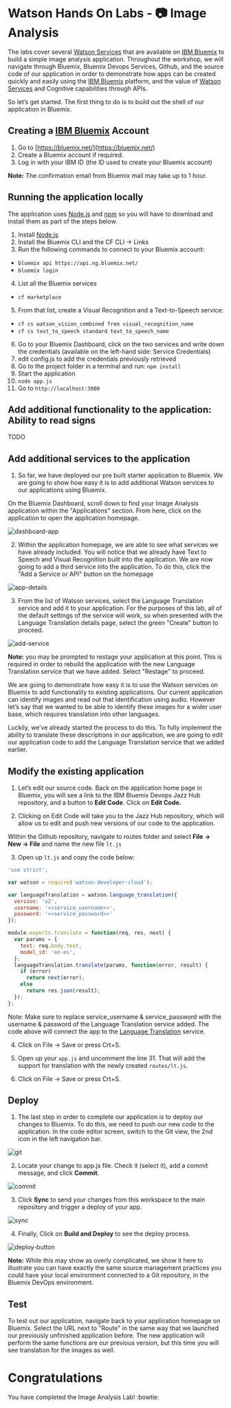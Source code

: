 # Watson Hands On Labs - 📷 Image Analysis

The labs cover several [Watson Services][wdc_services] that are available on [IBM Bluemix][bluemix] to build a simple image analysis application. Throughout the workshop, we will navigate through Bluemix, Bluemix Devops Services, Github, and the source code of our application in order to demonstrate how apps can be created quickly and easily using the [IBM Bluemix][bluemix] platform, and the value of [Watson Services][wdc_services] and Cognitive capabilities through APIs.

So let’s get started. The first thing to do is to build out the shell of our application in Bluemix.

## Creating a [IBM Bluemix][bluemix] Account

  1. Go to [https://bluemix.net/](https://bluemix.net/)
  2. Create a Bluemix account if required.
  3. Log in with your IBM ID (the ID used to create your Bluemix account)

**Note:** The confirmation email from Bluemix mail may take up to 1 hour.

## Running  the application locally
  The application uses [Node.js](http://nodejs.org/) and [npm](https://www.npmjs.com/) so you will have to download and install them as part of the steps below.

1. Install [Node.js](http://nodejs.org/)
2. Install the Bluemix CLI and the CF CLI -> Links
3. Run the following commands to connect to your Bluemix account:
  - `bluemix api https://api.ng.bluemix.net/`
  - `bluemix login`
4. List all the Bluemix services
  - `cf marketplace`
5. From that list, create a Visual Recognition and a Text-to-Speech service:
  - `cf cs watson_vision_combined free visual_recognition_name`
  - `cf cs text_to_speech standard text_to_speech_name`
6. Go to your Bluemix Dashboard, click on the two services and write down the credentials (available on the left-hand side: Service Credentials)
7. edit config.js to add the credentials previously retrieved
8. Go to the project folder in a terminal and run:
    `npm install`
5. Start the application
6.  `node app.js`
7. Go to `http://localhost:3000`

## Add additional functionality to the application: Ability to read signs

TODO 

## Add additional services to the application

  1. So far, we have deployed our pre built starter application to Bluemix. We are going to show how easy it is to add additional Watson services to our applications using Bluemix.

  On the Bluemix Dashboard, scroll down to find your Image Analysis application within the "Applications" section. From here, click on the application to open the application homepage.

  ![dashboard-app](instructions/dashboard-app.png)

  2. Within the application homepage, we are able to see what services we have already included. You will notice that we already have Text to Speech and Visual Recognition built into the application. We are now going to add a third service into the application.
To do this, click the "Add a Service or API" button on the homepage

  ![app-details](instructions/app-details.png)

  3. From the list of Watson services, select the Language Translation service and add it to your application. For the purposes of this lab, all of the default settings of the service will work, so when presented with the Language Translation details page, select the green "Create" button to proceed.

  ![add-service](instructions/add-service.png)

  **Note:** you may be prompted to restage your application at this point. This is required in order to rebuild the application with the new Language Translation service that we have added. Select "Restage" to proceed.

We are going to demonstrate how easy it is to use the Watson services on Bluemix to add functionality to existing applications. Our current application can identify images and read out that identification using audio. However let’s say that we wanted to be able to identify these images for a wider user base, which requires translation into other languages.

Luckily, we’ve already started the process to do this. To fully implement the ability to translate these descriptions in our application, we are going to edit our application code to add the Language Translation service that we added earlier.

## Modify the existing application

  1. Let’s edit our source code. Back on the application home page in Bluemix, you will see a link to the IBM Bluemix Devops Jazz Hub repository, and a button to **Edit Code**.
  Click on **Edit Code.**

  2. Clicking on Edit Code will take you to the Jazz Hub repository, which will allow us to edit and push new versions of our code to the application.

  Within the Github repository, navigate to routes folder and select **File -> New -> File** and name the new file `lt.js`

  3. Open up `lt.js` and copy the code below:  

  ```js
  'use strict';

  var watson = require('watson-developer-cloud');

  var languageTranslation = watson.language_translation({
    version: 'v2',
    username: '<<service_username>>',
    password: '<<service_password>>'
  });

  module.exports.translate = function(req, res, next) {
    var params = {
      text: req.body.text,
      model_id: 'en-es',
    };
    languageTranslation.translate(params, function(error, result) {
      if (error)
        return next(error);
      else
        return res.json(result);
    });
  };
  ```
  Note: Make sure to replace service_username & service_password with the username & password of the Language Translation service added.
  The code above will connect the app to the [Language Translation][lt_service] service.

  4. Click on File -> Save or press Crt+S.

  5. Open up your `app.js` and uncomment the line 31. That will add the support for translation with the newly created `routes/lt.js`.


  6. Click on File -> Save or press Crt+S.

## Deploy

  1. The last step in order to complete our application is to deploy our changes to Bluemix. To do this, we need to push our new code to the application. In the code editor screen, switch to the Git view, the 2nd icon in the left navigation bar.

  ![git](instructions/git.png)

  2. Locate your change to app.js file. Check it (select it), add a commit message, and click **Commit**.

  ![commit](instructions/commit.png)

  3. Click **Sync** to send your changes from this workspace to the main repository and trigger a deploy of your app.

  ![sync](instructions/sync.png)

  4. Finally, Click on **Build and Deploy** to see the deploy process.

  ![deploy-button](instructions/build-and-deploy.png)

**Note:** While this may show as overly complicated, we show it here to illustrate you can have exactly the same source management practices you could have your local environment connected to a Git repository, in the Bluemix DevOps environment.

## Test

To test out our application, navigate back to your application homepage on Bluemix. Select the URL next to "Route" in the same way that we launched our previously unfinished application before.
The new application will perform the same functions are our previous version, but this time you will see translation for the images as well.

# Congratulations
You have completed the Image Analysis Lab! :bowtie:

[bluemix]: https://console.ng.bluemix.net/
[wdc_services]: http://www.ibm.com/smarterplanet/us/en/ibmwatson/developercloud/services-catalog.html
[lt_service]: http://www.ibm.com/smarterplanet/us/en/ibmwatson/developercloud/language-translation.html
